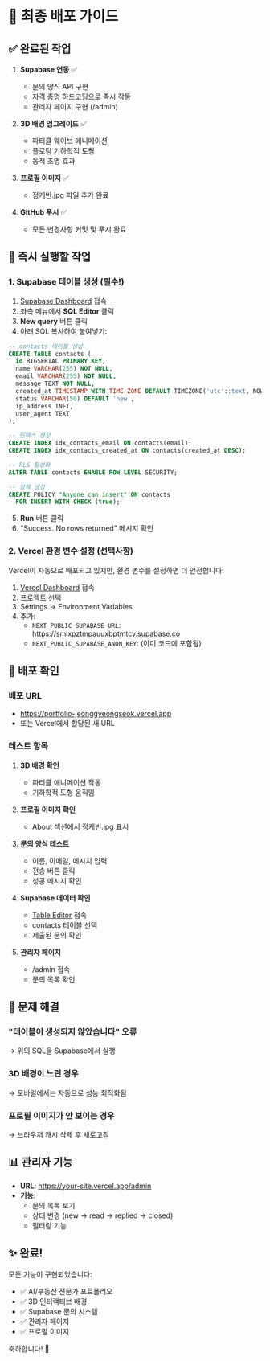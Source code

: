 # 🚀 최종 배포 가이드

## ✅ 완료된 작업

1. **Supabase 연동** ✅
   - 문의 양식 API 구현
   - 자격 증명 하드코딩으로 즉시 작동
   - 관리자 페이지 구현 (/admin)

2. **3D 배경 업그레이드** ✅
   - 파티클 웨이브 애니메이션
   - 플로팅 기하학적 도형
   - 동적 조명 효과

3. **프로필 이미지** ✅
   - 정케빈.jpg 파일 추가 완료

4. **GitHub 푸시** ✅
   - 모든 변경사항 커밋 및 푸시 완료

## 🎯 즉시 실행할 작업

### 1. Supabase 테이블 생성 (필수!)

1. [Supabase Dashboard](https://supabase.com/dashboard/project/smlxpztmpauuxbptmtcv) 접속
2. 좌측 메뉴에서 **SQL Editor** 클릭
3. **New query** 버튼 클릭
4. 아래 SQL 복사하여 붙여넣기:

```sql
-- contacts 테이블 생성
CREATE TABLE contacts (
  id BIGSERIAL PRIMARY KEY,
  name VARCHAR(255) NOT NULL,
  email VARCHAR(255) NOT NULL,
  message TEXT NOT NULL,
  created_at TIMESTAMP WITH TIME ZONE DEFAULT TIMEZONE('utc'::text, NOW()) NOT NULL,
  status VARCHAR(50) DEFAULT 'new',
  ip_address INET,
  user_agent TEXT
);

-- 인덱스 생성
CREATE INDEX idx_contacts_email ON contacts(email);
CREATE INDEX idx_contacts_created_at ON contacts(created_at DESC);

-- RLS 활성화
ALTER TABLE contacts ENABLE ROW LEVEL SECURITY;

-- 정책 생성
CREATE POLICY "Anyone can insert" ON contacts
  FOR INSERT WITH CHECK (true);
```

5. **Run** 버튼 클릭
6. "Success. No rows returned" 메시지 확인

### 2. Vercel 환경 변수 설정 (선택사항)

Vercel이 자동으로 배포되고 있지만, 환경 변수를 설정하면 더 안전합니다:

1. [Vercel Dashboard](https://vercel.com) 접속
2. 프로젝트 선택
3. Settings → Environment Variables
4. 추가:
   - `NEXT_PUBLIC_SUPABASE_URL`: https://smlxpztmpauuxbptmtcv.supabase.co
   - `NEXT_PUBLIC_SUPABASE_ANON_KEY`: (이미 코드에 포함됨)

## 📱 배포 확인

### 배포 URL
- https://portfolio-jeonggyeongseok.vercel.app
- 또는 Vercel에서 할당된 새 URL

### 테스트 항목
1. **3D 배경 확인**
   - 파티클 애니메이션 작동
   - 기하학적 도형 움직임

2. **프로필 이미지 확인**
   - About 섹션에서 정케빈.jpg 표시

3. **문의 양식 테스트**
   - 이름, 이메일, 메시지 입력
   - 전송 버튼 클릭
   - 성공 메시지 확인

4. **Supabase 데이터 확인**
   - [Table Editor](https://supabase.com/dashboard/project/smlxpztmpauuxbptmtcv/editor) 접속
   - contacts 테이블 선택
   - 제출된 문의 확인

5. **관리자 페이지**
   - /admin 접속
   - 문의 목록 확인

## 🔧 문제 해결

### "테이블이 생성되지 않았습니다" 오류
→ 위의 SQL을 Supabase에서 실행

### 3D 배경이 느린 경우
→ 모바일에서는 자동으로 성능 최적화됨

### 프로필 이미지가 안 보이는 경우
→ 브라우저 캐시 삭제 후 새로고침

## 📊 관리자 기능

- **URL**: https://your-site.vercel.app/admin
- **기능**:
  - 문의 목록 보기
  - 상태 변경 (new → read → replied → closed)
  - 필터링 기능

## ✨ 완료!

모든 기능이 구현되었습니다:
- ✅ AI/부동산 전문가 포트폴리오
- ✅ 3D 인터랙티브 배경
- ✅ Supabase 문의 시스템
- ✅ 관리자 페이지
- ✅ 프로필 이미지

축하합니다! 🎉
